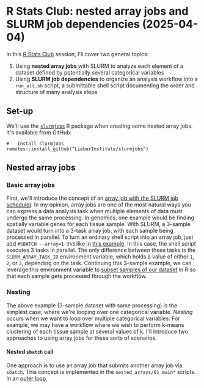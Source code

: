 # R Stats Club: nested array jobs and SLURM job dependencies (2025-04-04)

In this [R Stats Club](https://research.libd.org/rstatsclub/) session, I'll
cover two general topics:

1. Using **nested array jobs** with SLURM to analyze each element of a dataset
defined by potentially several categorical variables
2. Using **SLURM job dependencies** to organize an analysis workflow into a
`run_all.sh` script, a submittable shell script documenting the order and
structure of many analysis steps

## Set-up

We'll use the [`slurmjobs`](https://github.com/LieberInstitute/slurmjobs) R
package when creating some nested array jobs. It's available from GitHub:

```{r}
#   Install slurmjobs
remotes::install_github("LieberInstitute/slurmjobs")
```

## Nested array jobs

### Basic array jobs

First, we'll introduce the concept of an [array job with the SLURM job scheduler](https://slurm.schedmd.com/job_array.html).
In my opinion, array jobs are one of the most natural ways you can express a
data analysis task when multiple elements of data must undergo the same
processing. In genomics, one example would be finding spatially variable genes
for each tissue sample. With SLURM, a 3-sample dataset would turn into a 3-task
array job, with each sample being processed in parallel. To turn an ordinary
shell script into an array job, just add `#SBATCH --array=1-3%3` like
in [this example](https://github.com/LieberInstitute/visiumStitched_brain/blob/7cef43fe3894c532b39cace2fd2b84011f0c0044/code/03_stitching/03_nnSVG_unstitched.sh#L7).
In this case, the shell script executes 3 tasks in parallel. The only difference
between these tasks is the `SLURM_ARRAY_TASK_ID` environment variable, which
holds a value of either `1`, `2`, or `3`, depending on the task. Continuing this
3-sample example, we can leverage this environment variable to
[subset samples of our dataset](https://github.com/LieberInstitute/visiumStitched_brain/blob/7cef43fe3894c532b39cace2fd2b84011f0c0044/code/03_stitching/03_nnSVG_unstitched.R#L13-L15)
in R so that each sample gets processed through the workflow.

### Nesting

The above example (3-sample dataset with same processing) is the simplest case,
where we're looping over one categorical variable. *Nesting* occurs when we want
to loop over multiple categorical variables. For example, we may have a
workflow where we wish to perform k-means clustering of each tissue sample at
several values of k. I'll introduce two approaches to using array jobs for these
sorts of scenarios.

#### Nested `sbatch` call

One approach is to use an array job that submits another array job via `sbatch`.
This concept is implemented in the `nested_arrays/01_main*` scripts. In an
[outer loop]([here](https://github.com/Nick-Eagles/LIBD_presentations/blob/main/rstats_nested_arrays/nested_arrays/01_main_wrapper.sh)), 